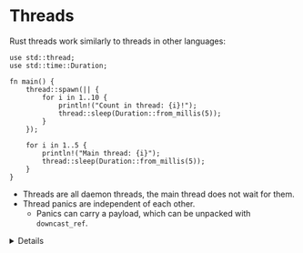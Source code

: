 # Threads

Rust threads work similarly to threads in other languages:

```rust,editable
use std::thread;
use std::time::Duration;

fn main() {
    thread::spawn(|| {
        for i in 1..10 {
            println!("Count in thread: {i}!");
            thread::sleep(Duration::from_millis(5));
        }
    });

    for i in 1..5 {
        println!("Main thread: {i}");
        thread::sleep(Duration::from_millis(5));
    }
}
```

* Threads are all daemon threads, the main thread does not wait for them.
* Thread panics are independent of each other.
  * Panics can carry a payload, which can be unpacked with `downcast_ref`.

<details>

Key points:

* Notice that the thread is stopped before it reaches 10 — the main thread is
  not waiting.

* Use `let handle = thread::spawn(...)` and later `handle.join()` to wait for
  the thread to finish.

* Trigger a panic in the thread, notice how this doesn't affect `main`.

* Use the `Result` return value from `handle.join()` to get access to the panic
  payload. This is a good time to talk about [`Any`].

[`Any`]: https://doc.rust-lang.org/std/any/index.html

</details>
